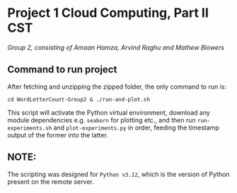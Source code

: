 # Project 1 Cloud Computing, Part II CST

*Group 2,  consisting of Amaan Hamza, Arvind Raghu and Mathew Blowers*

## Command to run project

After fetching and unzipping the zipped folder, the only command to run is:

`cd WordLetterCount-Group2 & ./run-and-plot.sh`

This script will activate the Python virtual environment, download any module dependencies e.g. `seaborn` for plotting etc., and then run `run-experiments.sh` and `plot-experiments.py` in order, feeding the timestamp output of the former into the latter.

## NOTE:

The scripting was designed for `Python v3.12`, which is the version of Python present on the remote server.
